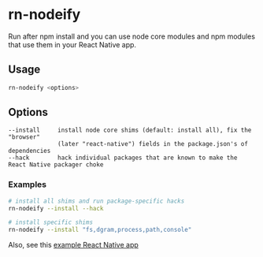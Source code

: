 # rn-nodeify

Run after npm install and you can use node core modules and npm modules that use them in your React Native app.

## Usage

```bash
rn-nodeify <options>
```

## Options

```
--install     install node core shims (default: install all), fix the "browser" 
              (later "react-native") fields in the package.json's of dependencies
--hack        hack individual packages that are known to make the React Native packager choke
```

### Examples

```bash
# install all shims and run package-specific hacks
rn-nodeify --install --hack
```

```bash
# install specific shims
rn-nodeify --install "fs,dgram,process,path,console"
```

Also, see this [example React Native app](https://github.com/mvayngrib/adexample)
